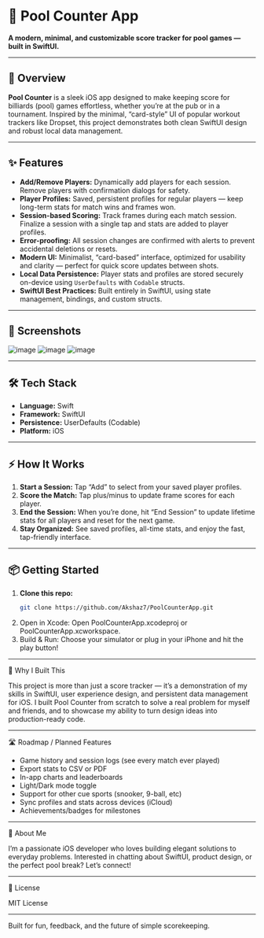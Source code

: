 # 🎱 Pool Counter App

**A modern, minimal, and customizable score tracker for pool games — built in SwiftUI.**

---

## 🚀 Overview

**Pool Counter** is a sleek iOS app designed to make keeping score for billiards (pool) games effortless, whether you’re at the pub or in a tournament. Inspired by the minimal, “card-style” UI of popular workout trackers like Dropset, this project demonstrates both clean SwiftUI design and robust local data management.

---

## ✨ Features

- **Add/Remove Players:** Dynamically add players for each session. Remove players with confirmation dialogs for safety.
- **Player Profiles:** Saved, persistent profiles for regular players — keep long-term stats for match wins and frames won.
- **Session-based Scoring:** Track frames during each match session. Finalize a session with a single tap and stats are added to player profiles.
- **Error-proofing:** All session changes are confirmed with alerts to prevent accidental deletions or resets.
- **Modern UI:** Minimalist, “card-based” interface, optimized for usability and clarity — perfect for quick score updates between shots.
- **Local Data Persistence:** Player stats and profiles are stored securely on-device using `UserDefaults` with `Codable` structs.
- **SwiftUI Best Practices:** Built entirely in SwiftUI, using state management, bindings, and custom structs.

---

## 📱 Screenshots

![image](https://github.com/user-attachments/assets/77993ba8-f84d-47a1-931b-dd759907facb)
![image](https://github.com/user-attachments/assets/46d1ae7e-d14e-473c-a038-52205a7228c5)
![image](https://github.com/user-attachments/assets/7a9f1e83-d5f6-4c40-93cc-72dadacecf78)




---

## 🛠️ Tech Stack

- **Language:** Swift
- **Framework:** SwiftUI
- **Persistence:** UserDefaults (Codable)
- **Platform:** iOS

---

## ⚡ How It Works

1. **Start a Session:** Tap “Add” to select from your saved player profiles.
2. **Score the Match:** Tap plus/minus to update frame scores for each player.
3. **End the Session:** When you’re done, hit “End Session” to update lifetime stats for all players and reset for the next game.
4. **Stay Organized:** See saved profiles, all-time stats, and enjoy the fast, tap-friendly interface.

---

## 📦 Getting Started

1. **Clone this repo:**
   ```bash
   git clone https://github.com/Akshaz7/PoolCounterApp.git
2.	Open in Xcode:
Open PoolCounterApp.xcodeproj or PoolCounterApp.xcworkspace.
3.	Build & Run:
Choose your simulator or plug in your iPhone and hit the play button!

---

🎯 Why I Built This

This project is more than just a score tracker — it’s a demonstration of my skills in SwiftUI, user experience design, and persistent data management for iOS. I built Pool Counter from scratch to solve a real problem for myself and friends, and to showcase my ability to turn design ideas into production-ready code.

---
🛣️ Roadmap / Planned Features

- Game history and session logs (see every match ever played)
- Export stats to CSV or PDF
- In-app charts and leaderboards
- Light/Dark mode toggle
- Support for other cue sports (snooker, 9-ball, etc)
- Sync profiles and stats across devices (iCloud)
- Achievements/badges for milestones

---
  

👋 About Me

I’m a passionate iOS developer who loves building elegant solutions to everyday problems. Interested in chatting about SwiftUI, product design, or the perfect pool break?
Let’s connect!

---

📄 License

MIT License

---

Built for fun, feedback, and the future of simple scorekeeping.
